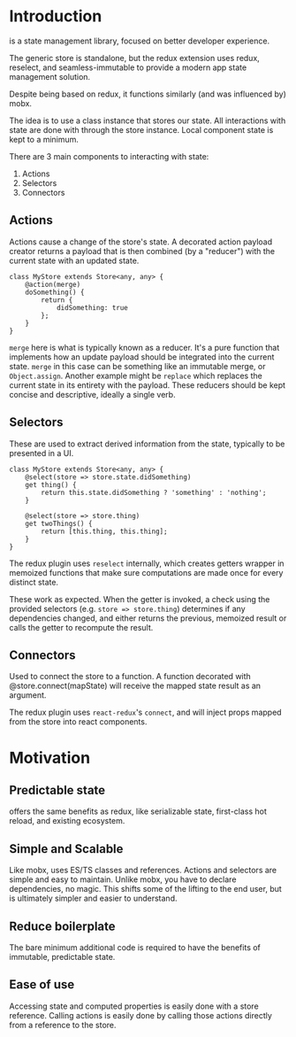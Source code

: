# Introduction

<Name> is a state management library, focused on better developer experience.

The generic store is standalone, but the redux extension uses redux, reselect, and seamless-immutable to provide a modern app state management solution.

Despite being based on redux, it functions similarly (and was influenced by) mobx. 

The idea is to use a class instance that stores our state. All interactions with state are done with through the store instance. Local component state is kept to a minimum.

There are 3 main components to interacting with state:

1. Actions
2. Selectors
3. Connectors

## Actions 

Actions cause a change of the store's state. A decorated action payload creator returns a payload that is then combined (by a "reducer") with the current state with an updated state.

```
class MyStore extends Store<any, any> {
    @action(merge)
    doSomething() {
        return {
            didSomething: true
        };
    }
}
```

`merge` here is what is typically known as a reducer. It's a pure function that implements how an update payload should be integrated into the current state. `merge` in this case can be something like an immutable merge, or `Object.assign`. Another example might be `replace` which replaces the current state in its entirety with the payload. These reducers should be kept concise and descriptive, ideally a single verb.

## Selectors

These are used to extract derived information from the state, typically to be presented in a UI.

```
class MyStore extends Store<any, any> {
    @select(store => store.state.didSomething)
    get thing() {
        return this.state.didSomething ? 'something' : 'nothing';
    }

    @select(store => store.thing)
    get twoThings() {
        return [this.thing, this.thing];
    }
}
```

The redux plugin uses `reselect` internally, which creates getters wrapper in memoized functions that make sure computations are made once for every distinct state.

These work as expected. When the getter is invoked, a check using the provided selectors (e.g. `store => store.thing`) determines if any dependencies changed, and either returns the previous, memoized result or calls the getter to recompute the result.

## Connectors

Used to connect the store to a function. A function decorated with @store.connect(mapState) will receive the mapped state result as an argument.

The redux plugin uses `react-redux`'s `connect`, and will inject props mapped from the store into react components.

# Motivation

## Predictable state

<Name> offers the same benefits as redux, like serializable state, first-class hot reload, and existing ecosystem.

## Simple and Scalable

Like mobx, <Name> uses ES/TS classes and references. Actions and selectors are simple and easy to maintain. Unlike mobx, you have to declare dependencies, no magic. This shifts some of the lifting to the end user, but is ultimately simpler and easier to understand.

## Reduce boilerplate

The bare minimum additional code is required to have the benefits of immutable, predictable state.

## Ease of use

Accessing state and computed properties is easily done with a store reference. Calling actions is easily done by calling those actions directly from a reference to the store. 
